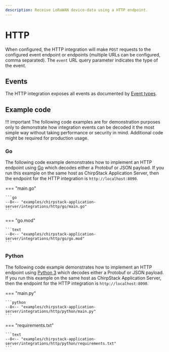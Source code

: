 ```yaml
---
description: Receive LoRaWAN device-data using a HTTP endpoint.
---
```


# HTTP

When configured, the HTTP integration will make `POST` requests to the
configured event endpoint or endpoints (multiple URLs can be configured, comma
separated). The `event` URL query parameter indicates the type of the event.

## Events

The HTTP integration exposes all events as documented by [Event types](events.md).

## Example code

!!! important
	The following code examples are for demonstration purposes only to
	demonstrate how integration events can be decoded it the most simple way
	without taking performance or security in mind. Additional code might be
	required for production usage.

### Go

The following code example demonstrates how to implement an HTTP endpoint using
[Go](https://golang.org/) which decodes either a Protobuf or JSON payload. If
you run this example on the same host as ChirpStack Application Server, then
the endpoint for the HTTP integration is `http://localhost:8090`.

=== "main.go"

	```go
	--8<-- "examples/chirpstack-application-server/integrations/http/go/main.go"
	```

=== "go.mod"

	```text
	--8<-- "examples/chirpstack-application-server/integrations/http/go/go.mod"
	```

### Python

The following code example demonstrates how to implement an HTTP endpoint using
[Python 3](https://www.python.org/) which decodes either a Protobuf or JSON
payload. If you run this example on the same host as ChirpStack Application Server,
then the endpoint for the HTTP integration is `http://localhost:8090`.

=== "main.py"

	```python
	--8<-- "examples/chirpstack-application-server/integrations/http/python/main.py"
	```

=== "requirements.txt"

	```text
	--8<-- "examples/chirpstack-application-server/integrations/http/python/requirements.txt"
	```
